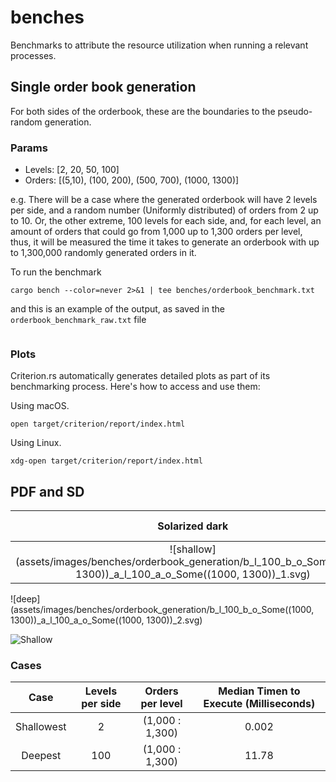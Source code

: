 # benches

Benchmarks to attribute the resource utilization when running a relevant processes.

## Single order book generation

For both sides of the orderbook, these are the boundaries to the pseudo-random
generation. 

### Params

- Levels: [2, 20, 50, 100]
- Orders: [(5,10), (100, 200), (500, 700), (1000, 1300)]

e.g. There will be a case where the generated orderbook will have 2 levels per side, and a random number (Uniformly distributed) of orders from 
2 up to 10. Or, the other extreme, 100 levels for each side, and, for each level, an amount of orders that could go from 1,000 up to 1,300 orders
per level, thus, it will be measured the time it takes to generate an orderbook with up to 1,300,000 randomly generated orders in it.

To run the benchmark

```shell
cargo bench --color=never 2>&1 | tee benches/orderbook_benchmark.txt
```
and this is an example of the output, as saved in the `orderbook_benchmark_raw.txt` file

```shell

```

### Plots

Criterion.rs automatically generates detailed plots as part of its benchmarking process. Here's how to access and use them:

Using macOS.

```
open target/criterion/report/index.html
```

Using Linux.

```
xdg-open target/criterion/report/index.html
```

## PDF and SD

Solarized dark             |  Solarized Ocean
:-------------------------:|:-------------------------:
![shallow](assets/images/benches/orderbook_generation/b_l_100_b_o_Some((1000, 1300))_a_l_100_a_o_Some((1000, 1300))_1.svg)  |  
![deep](assets/images/benches/orderbook_generation/b_l_100_b_o_Some((1000, 1300))_a_l_100_a_o_Some((1000, 1300))_2.svg)

![Shallow](https://raw.githubusercontent.com/yourusername/yourrepo/main/assets/images/benches/orderbook_generation/b_l_100_b_o_Some((1000,1300))_a_l_100_a_o_Some((1000,1300))_1.svg?sanitize=true)

### Cases

|    Case    | Levels per side | Orders per level | Median Timen to Execute (Milliseconds) |
|:----------:|:---------------:|:----------------:|:--------------------------------------:|
| Shallowest |        2        |  (1,000 : 1,300) |                  0.002                 |
| Deepest    |       100       |  (1,000 : 1,300) |                  11.78                 |

